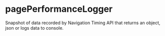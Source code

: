 pagePerformanceLogger
=====================

Snapshot of data recorded by Navigation Timing API that returns an object, json or logs data to console.